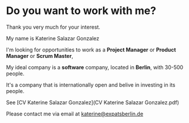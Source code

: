 # Do you want to work with me?

Thank you very much for your interest.

My name is Katerine Salazar Gonzalez


I'm looking for opportunities to work as a **Project Manager** or **Product Manager** or **Scrum Master**,

My ideal company is a **software** company, located in **Berlin**, with 30-500 people.

It's a company that is internationally open and belive in investing in its people. 

See [CV Katerine Salazar Gonzalez](CV Katerine Salazar Gonzalez.pdf)

Please contact me via email at katerine@expatsberlin.de

